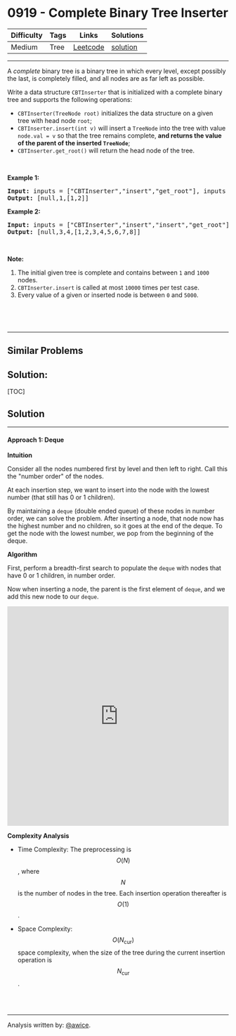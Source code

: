 # 0919 - Complete Binary Tree Inserter

Difficulty  | Tags | Links | Solutions
----------- | ---- | ----- | -----
Medium | Tree | [Leetcode](https://leetcode.com/problems/complete-binary-tree-inserter) | [solution](https://leetcode.com/problems/complete-binary-tree-inserter/solution/)


-----------

<p>A <em>complete</em> binary tree is a binary tree in which every level, except possibly the last, is completely filled, and all nodes are as far left as possible.</p>

<p>Write a data structure&nbsp;<code>CBTInserter</code>&nbsp;that is initialized with a complete binary tree and supports the following operations:</p>

<ul>
	<li><code>CBTInserter(TreeNode root)</code> initializes the data structure on a given tree&nbsp;with head node <code>root</code>;</li>
	<li><code>CBTInserter.insert(int v)</code> will insert a <code>TreeNode</code>&nbsp;into the tree with value <code>node.val =&nbsp;v</code>&nbsp;so that the tree remains complete, <strong>and returns the value of the parent of the inserted <code>TreeNode</code></strong>;</li>
	<li><code>CBTInserter.get_root()</code> will return the head node of the tree.</li>
</ul>

<ol>
</ol>

<div>
<p>&nbsp;</p>

<p><strong>Example 1:</strong></p>

<pre>
<strong>Input: </strong>inputs = <span id="example-input-1-1">[&quot;CBTInserter&quot;,&quot;insert&quot;,&quot;get_root&quot;]</span>, inputs = <span id="example-input-1-2">[[[1]],[2],[]]</span>
<strong>Output: </strong><span id="example-output-1">[null,1,[1,2]]</span>
</pre>

<div>
<p><strong>Example 2:</strong></p>

<pre>
<strong>Input: </strong>inputs = <span id="example-input-2-1">[&quot;CBTInserter&quot;,&quot;insert&quot;,&quot;insert&quot;,&quot;get_root&quot;]</span>, inputs = <span id="example-input-2-2">[[[1,2,3,4,5,6]],[7],[8],[]]</span>
<strong>Output: </strong><span id="example-output-2">[null,3,4,[1,2,3,4,5,6,7,8]]</span></pre>
</div>

<div>
<p>&nbsp;</p>

<p><strong>Note:</strong></p>

<ol>
	<li>The initial given tree is complete and contains between <code>1</code> and <code>1000</code> nodes.</li>
	<li><code>CBTInserter.insert</code> is called at most <code>10000</code> times per test case.</li>
	<li>Every value of a given or inserted node is between <code>0</code> and <code>5000</code>.</li>
</ol>
</div>
</div>

<div>
<p>&nbsp;</p>

<div>&nbsp;</div>
</div>


-----------


## Similar Problems




## Solution:

[TOC]

## Solution
---
#### Approach 1: Deque

**Intuition**

Consider all the nodes numbered first by level and then left to right.  Call this the "number order" of the nodes.

At each insertion step, we want to insert into the node with the lowest number (that still has 0 or 1 children).

By maintaining a `deque` (double ended queue) of these nodes in number order, we can solve the problem.  After inserting a node, that node now has the highest number and no children, so it goes at the end of the deque.  To get the node with the lowest number, we pop from the beginning of the deque.

**Algorithm**

First, perform a breadth-first search to populate the `deque` with nodes that have 0 or 1 children, in number order.

Now when inserting a node, the parent is the first element of `deque`, and we add this new node to our `deque`.

<iframe src="https://leetcode.com/playground/vJC78XQe/shared" frameBorder="0" width="100%" height="500" name="vJC78XQe"></iframe>

**Complexity Analysis**

* Time Complexity:  The preprocessing is $$O(N)$$, where $$N$$ is the number of nodes in the tree.  Each insertion operation thereafter is $$O(1)$$.

* Space Complexity:  $$O(N_{\text{cur}})$$ space complexity, when the size of the tree during the current insertion operation is $$N_{\text{cur}}$$.
<br />
<br />


---


Analysis written by: [@awice](https://leetcode.com/awice).

